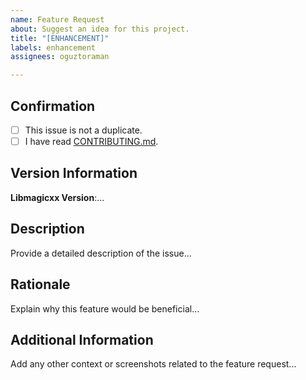 ```yaml
---
name: Feature Request
about: Suggest an idea for this project.
title: "[ENHANCEMENT]"
labels: enhancement
assignees: oguztoraman

---
```


## Confirmation

+ [ ] This issue is not a duplicate.
+ [ ] I have read [CONTRIBUTING.md](https://github.com/oguztoraman/libmagicxx/blob/main/CONTRIBUTING.md).

## Version Information

**Libmagicxx Version**:...

## Description

Provide a detailed description of the issue...

## Rationale

Explain why this feature would be beneficial...

## Additional Information

Add any other context or screenshots related to the feature request...
